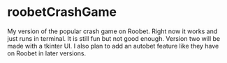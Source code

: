 # roobetCrashGame
My version of the popular crash game on Roobet. Right now it works and just runs in terminal. It is still fun but not good enough. Version two will be made
with a tkinter UI. I also plan to add an autobet feature like they have on Roobet in later versions.
